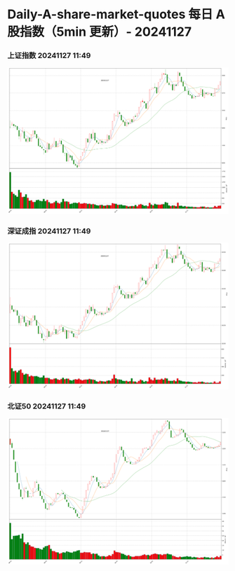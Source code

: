 
# Daily-A-share-market-quotes 每日 A 股指数（5min 更新）- 20241127

### 上证指数 20241127 11:49
![](./fig/2024/11/20241127-sh000001.png)

### 深证成指 20241127 11:49
![](./fig/2024/11/20241127-sz399001.png)

### 北证50 20241127 11:49
![](./fig/2024/11/20241127-bj899050.png)
